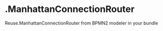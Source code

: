 .ManhattanConnectionRouter
==========================

Reuse.ManhattanConnectionRouter from BPMN2 modeler in your bundle 

